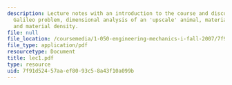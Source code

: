 ```yaml
---
description: Lecture notes with an introduction to the course and discussion of the
  Galileo problem, dimensional analysis of an 'upscale' animal, material strength,
  and material density.
file: null
file_location: /coursemedia/1-050-engineering-mechanics-i-fall-2007/7f91d52457aaef8093c58a43f10a099b_lec1.pdf
file_type: application/pdf
resourcetype: Document
title: lec1.pdf
type: resource
uid: 7f91d524-57aa-ef80-93c5-8a43f10a099b
---
```


